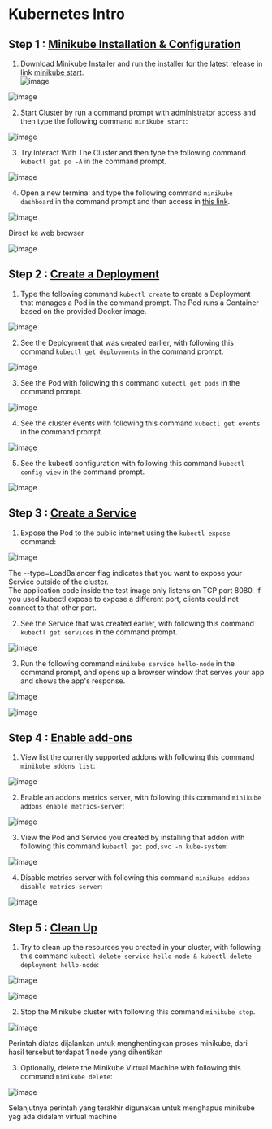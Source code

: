 # Kubernetes Intro

## Step 1 : [Minikube Installation & Configuration](https://minikube.sigs.k8s.io/docs/start/)
1. Download Minikube Installer and run the installer for the latest release in link [minikube start](https://minikube.sigs.k8s.io/docs/start/).<br>
![image](https://github.com/Afifa9/tekn-cloud-computing/assets/114986359/214fbb89-aa97-4308-862d-560468a05884)


![image](https://github.com/Afifa9/tekn-cloud-computing/assets/114986359/842e006e-6e01-4420-a07c-0708a7d100fd)


2. Start Cluster by run a command prompt with administrator access and then type the following command ```minikube start```:<br>

![image](https://github.com/Afifa9/tekn-cloud-computing/assets/114986359/f4c4a29e-4d50-4787-9851-8dcb712daafa)


3. Try Interact With The Cluster and then type the following command ```kubectl get po -A``` in the command prompt.<br>

![image](https://github.com/Afifa9/tekn-cloud-computing/assets/114986359/fa5d2599-5ae3-4490-805d-cb940ccaa393)


4. Open a new terminal and type the following command ```minikube dashboard``` in the command prompt and then access in [this link](http://127.0.0.1:51134/api/v1/namespaces/kubernetes-dashboard/services/http:kubernetes-dashboard:/proxy/#/workloads?namespace=default).<br>

![image](https://github.com/Afifa9/tekn-cloud-computing/assets/114986359/9ff6e93f-71e9-4bbc-b154-bba42202f007)

Direct ke web browser

![image](https://github.com/Afifa9/tekn-cloud-computing/assets/114986359/8fe0c03f-6de3-4c57-9aac-4cfea4d8229d)


## Step 2 : [Create a Deployment](https://kubernetes.io/docs/tutorials/hello-minikube/#create-a-deployment)

1. Type the following command ```kubectl create``` to create a Deployment that manages a Pod in the command prompt. The Pod runs a Container based on the provided Docker image.<br>

![image](https://github.com/Afifa9/tekn-cloud-computing/assets/114986359/b8328059-6a55-4c8f-b9cb-ee55707f8538)


2. See the Deployment that was created earlier, with following this command ```kubectl get deployments``` in the command prompt.<br>

![image](https://github.com/Afifa9/tekn-cloud-computing/assets/114986359/19592ca3-30eb-41dc-8767-53a26bc8d8bf)


3. See the Pod with following this command ```kubectl get pods``` in the command prompt.<br>

![image](https://github.com/Afifa9/tekn-cloud-computing/assets/114986359/6884aae6-f60f-46c9-9ada-bc28ad49767f)

4. See the cluster events with following this command ```kubectl get events``` in the command prompt.<br>

![image](https://github.com/Afifa9/tekn-cloud-computing/assets/114986359/a0c95517-2030-46cb-bc25-8cf93781c8fc)


5. See the kubectl configuration with following this command ```kubectl config view``` in the command prompt.<br>

![image](https://github.com/Afifa9/tekn-cloud-computing/assets/114986359/6aa52859-66dd-4c3c-b123-402e1ce81755)

## Step 3 : [Create a Service](https://kubernetes.io/docs/tutorials/hello-minikube/#create-a-service)

1. Expose the Pod to the public internet using the ```kubectl expose``` command:<br>

![image](https://github.com/Afifa9/tekn-cloud-computing/assets/114986359/ffe8fe9b-61ee-42fc-9281-2ba09e5a2213)


The --type=LoadBalancer flag indicates that you want to expose your Service outside of the cluster.<br>
The application code inside the test image only listens on TCP port 8080. If you used kubectl expose to expose a different port, clients could not connect to that other port.

2. See the Service that was created earlier, with following this command ```kubectl get services``` in the command prompt.<br>

![image](https://github.com/Afifa9/tekn-cloud-computing/assets/114986359/22426b0c-0038-4e3b-9440-f1a924d20818)

3. Run the following command ```minikube service hello-node``` in the command prompt, and opens up a browser window that serves your app and shows the app's response.<br>

![image](https://github.com/Afifa9/tekn-cloud-computing/assets/114986359/29510ef6-1fbb-4955-9958-daa9c4c35c2e)


![image](https://github.com/Afifa9/tekn-cloud-computing/assets/114986359/249582ff-c169-4b2f-b15a-d1d2acbfb5e8)


## Step 4 : [Enable add-ons](https://kubernetes.io/docs/tutorials/hello-minikube/#enable-addons)

1. View list the currently supported addons with following this command ```minikube addons list```:<br>

![image](https://github.com/Afifa9/tekn-cloud-computing/assets/114986359/4b321e9f-6dc7-4762-b0c8-9ed2da189233)

2. Enable an addons metrics server, with following this command ```minikube addons enable metrics-server```:<br>

![image](https://github.com/Afifa9/tekn-cloud-computing/assets/114986359/38ff1fb1-e4c2-4a1e-90e3-a3e63ddd1a50)


3. View the Pod and Service you created by installing that addon with following this command ```kubectl get pod,svc -n kube-system```:<br>

![image](https://github.com/Afifa9/tekn-cloud-computing/assets/114986359/16f89d6e-e8b1-41ee-a8de-ffd203df7cd2)


4. Disable metrics server with following this command ```minikube addons disable metrics-server```:<br>

![image](https://github.com/Afifa9/tekn-cloud-computing/assets/114986359/a23d9092-29a9-44be-b9f4-f100b34a9cb9)


## Step 5 : [Clean Up](https://kubernetes.io/docs/tutorials/hello-minikube/#clean-up)

1. Try to clean up the resources you created in your cluster, with following this command ```kubectl delete service hello-node & kubectl delete deployment hello-node```:<br>

![image](https://github.com/Afifa9/tekn-cloud-computing/assets/114986359/c7aa6ba9-d472-445a-948e-f7894367f210)


![image](https://github.com/Afifa9/tekn-cloud-computing/assets/114986359/690ac07b-dd7f-4923-91a1-8dd4c19e0dbc)

2. Stop the Minikube cluster with following this command ```minikube stop```.<br>

![image](https://github.com/Afifa9/tekn-cloud-computing/assets/114986359/88a4e99c-e150-4242-b7a6-59026cfcca21)

<p>Perintah diatas dijalankan untuk menghentingkan proses minikube, dari hasil tersebut terdapat 1 node yang dihentikan</p>

3. Optionally, delete the Minikube Virtual Machine with following this command ```minikube delete```:<br>

![image](https://github.com/Afifa9/tekn-cloud-computing/assets/114986359/412d2b99-5ebd-43c4-b79c-57e8fbc724f9)

<p> Selanjutnya perintah yang terakhir digunakan untuk menghapus minikube yag ada didalam virtual machine</p>

